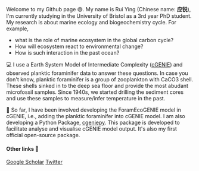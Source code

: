 <!--
**ruiying-ocean/ruiying-ocean** is a ✨ _special_ ✨ repository because its `README.md` (this file) appears on your GitHub profile.
-->

Welcome to my Github page 😄. My name is Rui Ying (Chinese name: **应锐**), I'm currently studying in the University of Bristol as a 3rd year PhD student. My research is about marine ecology and biogeochemistry cycle. For example,

- what is the role of marine ecosystem in the global carbon cycle? 
- How will ecosystem react to environmental change?
- How is such interaction in the past ocean?

:computer:  I use a Earth System Model of Intermediate Complexity ([cGENIE](https://github.com/derpycode/cgenie.muffin)) and observed planktic foraminifer data to answer these questions. In case you don't know, planktic foraminifer is a group of zooplankton with CaCO3 shell. These shells sinked in to the deep sea floor and provide the most abudant microfossil samples. Since 1940s, we started drilling the sediment cores and use these samples to measure/infer temperature in the past.

:star2: So far, I have been involved developing the ForamEcoGENIE model in cGENIE, i.e., adding the planktic foraminifer into cGENIE model. I am also developing a Python Package, [cgeniepy](https://github.com/ruiying-ocean/cgeniepy). This package is developed to facilitate analyse and visualise cGENIE model output. It's also my first official open-source package.

#### Other links :link:
[Google Scholar](https://scholar.google.com/citations?user=1QNR-nEAAAAJ&hl=en)
[Twitter](https://twitter.com/YingRui17)
